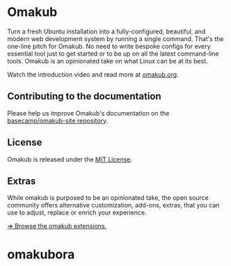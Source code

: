 # Omakub

Turn a fresh Ubuntu installation into a fully-configured, beautiful, and modern web development system by running a single command. That's the one-line pitch for Omakub. No need to write bespoke configs for every essential tool just to get started or to be up on all the latest command-line tools. Omakub is an opinionated take on what Linux can be at its best.

Watch the introduction video and read more at [omakub.org](https://omakub.org).

## Contributing to the documentation

Please help us improve Omakub's documentation on the [basecamp/omakub-site repository](https://github.com/basecamp/omakub-site).

## License

Omakub is released under the [MIT License](https://opensource.org/licenses/MIT).

## Extras

While omakub is purposed to be an opinionated take, the open source community offers alternative customization, add-ons, extras, that you can use to adjust, replace or enrich your experience.

[⇒ Browse the omakub extensions.](EXTENSIONS.md)
# omakubora
